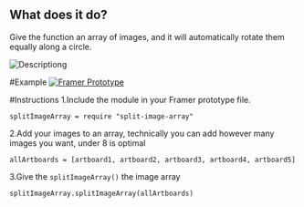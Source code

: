## What does it do?
Give the function an array of images, and it will automatically rotate them equally along a circle.

![Descriptiong](http://i.imgur.com/XFaGda2.png)

#Example
[![Framer Prototype](https://cloud.githubusercontent.com/assets/5724081/11135391/79cb3e98-8a09-11e5-87bf-b9a2200a2768.gif)](http://share.framerjs.com/qhoqu1p9urk6/)

#Instructions
1.Include the module in your Framer prototype file.
```
splitImageArray = require "split-image-array"
```

2.Add your images to an array, technically you can add however many images you want, under 8 is optimal
```
allArtboards = [artboard1, artboard2, artboard3, artboard4, artboard5]
```

3.Give the `splitImageArray()` the image array
```
splitImageArray.splitImageArray(allArtboards)
```
